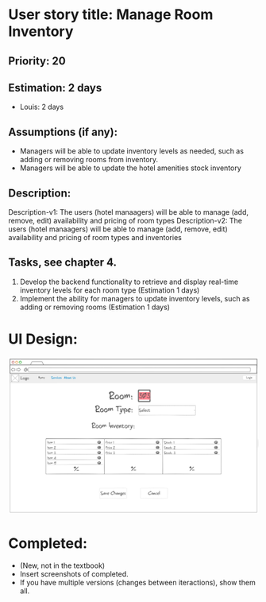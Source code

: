 # User story title: Manage Room Inventory


## Priority: 20


## Estimation: 2 days
* Louis: 2 days


## Assumptions (if any):
* Managers will be able to update inventory levels as needed, such as adding or removing rooms from inventory.
* Managers will be able to update the hotel amenities stock inventory


## Description:
Description-v1: The users (hotel manaagers) will be able to manage (add, remove, edit) availability and pricing of room types
Description-v2: The users (hotel manaagers) will be able to manage (add, remove, edit) availability and pricing of room types and inventories


## Tasks, see chapter 4.
1. Develop the backend functionality to retrieve and display real-time inventory levels for each room type (Estimation 1 days)
2. Implement the ability for managers to update inventory levels, such as adding or removing rooms (Estimation 1 days)


# UI Design:
![Manage Room Inventory](<../UI/Manage Room Inventory.png>)


# Completed:
* (New, not in the textbook) 
* Insert screenshots of completed. 
* If you have multiple versions (changes between iteractions), show them all.
